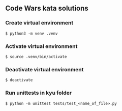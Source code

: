 ## Code Wars kata solutions

### Create virtual environment
`$ python3 -m venv .venv`

### Activate virtual environment
`$ source .venv/bin/activate`

### Deactivate virtual environment
`$ deactivate`

### Run unittests in kyu folder
`$ python -m unittest tests/test_<name_of_file>.py`